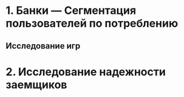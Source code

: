 # 1. Банки — Сегментация пользователей по потреблению
## Исследование игр
# 2. Исследование надежности заемщиков

